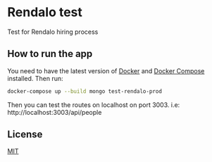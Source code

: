 # Rendalo test

Test for Rendalo hiring process

## How to run the app

You need to have the latest version of [Docker](https://www.docker.com/get-started) and [Docker Compose](https://docs.docker.com/compose) installed.
Then run:

```bash
docker-compose up --build mongo test-rendalo-prod
```

Then you can test the routes on localhost on port 3003.
i.e:
http://localhost:3003/api/people

## License

[MIT](https://choosealicense.com/licenses/mit/)
